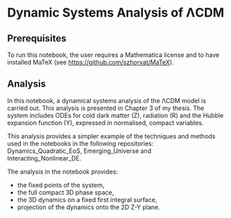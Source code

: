 # Dynamic Systems Analysis of ΛCDM

## Prerequisites

To run this notebook, the user requires a Mathematica license and to have installed MaTeX (see https://github.com/szhorvat/MaTeX).

## Analysis

In this notebook, a dynamical systems analysis of the ΛCDM model is carried out. This analysis is presented in Chapter 3 of my thesis. The system includes ODEs for cold dark matter (Z), radiation (R) and the Hubble expansion function (Y), expressed in normalised, compact variables.

This analysis provides a simpler example of the techniques and methods used in the notebooks in the following repositories: Dynamics_Quadratic_EoS, Emerging_Universe and Interacting_Nonlinear_DE.

The analysis in the notebook provides:

+ the fixed points of the system,
+ the full compact 3D phase space,
+ the 3D dynamics on a fixed first integral surface,
+ projection of the dynamics onto the 2D Z-Y plane.
